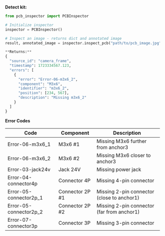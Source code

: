 **Detect kit:**
```python
from pcb_inspector import PCBInspector

# Initialize inspector
inspector = PCBInspector()

# Inspect an image - returns dict and annotated image
result, annotated_image = inspector.inspect_pcb("path/to/pcb_image.jpg")

**Returns:**
{
  "source_id": "camera_frame",
  "timestamp": 1723334567.123,
  "errors": [
    {
      "error": "Error-06-m3x6_2",
      "component": "M3x6",
      "identifier": "m3x6_2",
      "position": [234, 567],
      "description": "Missing m3x6_2"
    }
  ]
}
```

**Error Codes**

| Code | Component | Description |
|------|-----------|-------------|
| Error-06-m3x6_1 | M3x6 #1 | Missing M3x6 further from anchor3 |
| Error-06-m3x6_2 | M3x6 #2 | Missing M3x6 closer to anchor3 |
| Error-03-jack24v | Jack 24V | Missing power jack |
| Error-04-connector4p | Connector 4P | Missing 4-pin connector |
| Error-05-connector2p_1 | Connector 2P #1 | Missing 2-pin connector (close to anchor1) |
| Error-05-connector2p_2 | Connector 2P #2 | Missing 2-pin connector (far from anchor1) |
| Error-07-connector3p | Connector 3P | Missing 3-pin connector |



